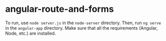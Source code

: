 # angular-route-and-forms

To run, use `node server.js` in the `node-server` directory. Then, run `ng serve` in the `angular-app` directory. Make sure that all the requirements (Angular, Node, etc.) are installed.